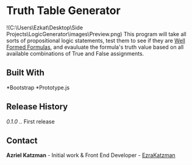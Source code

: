 # Truth Table Generator

!(C:\Users\Ezkat\Desktop\Side Projects\LogicGenerator\images\Preview.png)
This program will take all sorts of propositional logic statements, test them to see if they are [Well Formed Formulas](https://en.wikipedia.org/wiki/Well-formed_formula), and  evauluate the formula's truth value based on all available combinations of True and False assignments.

## Built With

*Bootstrap
*Prototype.js 

## Release History

*0.1.0
..* First release

## Contact

**Azriel Katzman** - Initial work & Front End Developer - [EzraKatzman](https://github.com/EzraKatzman)
